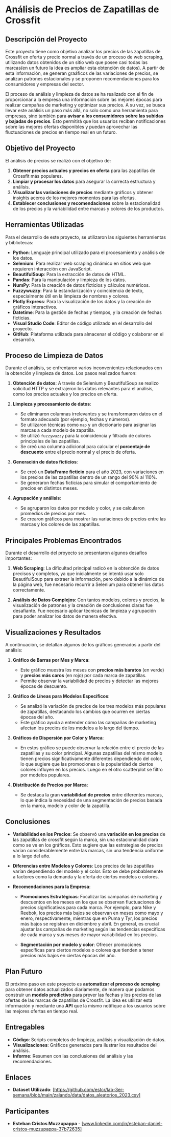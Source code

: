 # Análisis de Precios de Zapatillas de Crossfit

## Descripción del Proyecto
Este proyecto tiene como objetivo analizar los precios de las zapatillas de Crossfit en oferta y precio normal a través de un proceso de web scraping, utilizando datos obtenidos de un sitio web que posee casi todas las marcas(en un futuro la idea es ampliar esta obtención de datos). A partir de esta información, se generan graáficos de las variaciones de precios, se analizan patrones estacionales y se proponen recomendaciones para los consumidores y empresas del sector.

El proceso de análisis y limpieza de datos se ha realizado con el fin de proporcionar a la empresa una información sobre las mejores épocas para realizar campañas de marketing y optimizar sus precios. A su vez, se busca llevar este análisis un paso más allá, no solo como una herramienta para empresas, sino también para **avisar a los consumidores sobre las subidas y bajadas de precios**. Esto permitirá que los usuarios reciban notificaciones sobre las mejores ofertas disponibles y puedan aprovechar las fluctuaciones de precios en tiempo real en un futuro.

## Objetivo del Proyecto
El análisis de precios se realizó con el objetivo de:

1. **Obtener precios actuales y precios en oferta** para las zapatillas de Crossfit más populares.
2. **Limpiar y procesar los datos** para asegurar la correcta estructura y análisis.
3. **Visualizar las variaciones de precios** mediante gráficos y obtener insights acerca de los mejores momentos para las ofertas.
4. **Establecer conclusiones y recomendaciones** sobre la estacionalidad de los precios y la variabilidad entre marcas y colores de los productos.

## Herramientas Utilizadas
Para el desarrollo de este proyecto, se utilizaron las siguientes herramientas y bibliotecas:

- **Python**: Lenguaje principal utilizado para el procesamiento y análisis de los datos.
- **Selenium**: Para realizar web scraping dinámico en sitios web que requieren interacción con JavaScript.
- **BeautifulSoup**: Para la extracción de datos de HTML.
- **Pandas**: Para la manipulación y limpieza de los datos.
- **NumPy**: Para la creación de datos ficticios y cálculos numéricos.
- **Fuzzywuzzy**: Para la estandarización y coincidencia de texto, especialmente útil en la limpieza de nombres y colores.
- **Plotly Express**: Para la visualización de los datos y la creación de gráficos interactivos.
- **Datetime**: Para la gestión de fechas y tiempos, y la creación de fechas ficticias.
- **Visual Studio Code**: Editor de código utilizado en el desarrollo del proyecto.
- **GitHub**: Plataforma utilizada para almacenar el código y colaborar en el desarrollo.

## Proceso de Limpieza de Datos
Durante el análisis, se enfrentaron varios inconvenientes relacionados con la obtención y limpieza de datos. Los pasos realizados fueron:

1. **Obtención de datos**: A través de Selenium y BeautifulSoup se realizo solicitud HTTP y se extrajeron los datos relevantes para el análisis, como los precios actuales y los precios en oferta.
   
2. **Limpieza y procesamiento de datos**:
   - Se eliminaron columnas irrelevantes y se transformaron datos en el formato adecuado (por ejemplo, fechas y números).
   - Se utilizaron técnicas como `map` y un diccionario para asignar las marcas a cada modelo de zapatilla.
   - Se utilizó `fuzzywuzzy` para la coincidencia y filtrado de colores principales de las zapatillas.
   - Se creó una columna adicional para calcular el **porcentaje de descuento** entre el precio normal y el precio de oferta.

3. **Generación de datos ficticios**:
   - Se creó un **DataFrame ficticio** para el año 2023, con variaciones en los precios de las zapatillas dentro de un rango del 90% al 110%.
   - Se generaron fechas ficticias para simular el comportamiento de precios en distintos meses.

4. **Agrupación y análisis**:
   - Se agruparon los datos por modelo y color, y se calcularon promedios de precios por mes.
   - Se crearon gráficos para mostrar las variaciones de precios entre las marcas y los colores de las zapatillas.

## Principales Problemas Encontrados
Durante el desarrollo del proyecto se presentaron algunos desafíos importantes:

1. **Web Scraping**: La dificultad principal radicó en la obtención de datos precisos y completos, ya que inicialmente se intentó usar solo BeautifulSoup para extraer la información, pero debido a la dinámica de la página web, fue necesario recurrir a Selenium para obtener los datos correctamente.
   
2. **Análisis de Datos Complejos**: Con tantos modelos, colores y precios, la visualización de patrones y la creación de conclusiones claras fue desafiante. Fue necesario aplicar técnicas de limpieza y agrupación para poder analizar los datos de manera efectiva.

## Visualizaciones y Resultados

A continuación, se detallan algunos de los gráficos generados a partir del análisis:

1. **Gráfico de Barras por Mes y Marca**:
   - Este gráfico muestra los meses con **precios más baratos** (en verde) y **precios más caros** (en rojo) por cada marca de zapatillas.
   - Permite observar la variabilidad de precios y detectar las mejores épocas de descuento.

2. **Gráfico de Líneas para Modelos Específicos**:
   - Se analizó la variación de precios de los tres modelos más populares de zapatillas, destacando los cambios que ocurren en ciertas épocas del año.
   - Este gráfico ayuda a entender cómo las campañas de marketing afectan los precios de los modelos a lo largo del tiempo.

3. **Gráficos de Dispersión por Color y Marca**:
   - En estos gráfico se puede observar la relación entre el precio de las zapatillas y su color principal. Algunas zapatillas del mismo modelo tienen precios significativamente diferentes dependiendo del color, lo que sugiere que las promociones o la popularidad de ciertos colores influyen en los precios. Luego en el otro scatterplot se filtro por modelos populares.

4. **Distribución de Precios por Marca**:
   - Se destaca la gran **variabilidad de precios** entre diferentes marcas, lo que indica la necesidad de una segmentación de precios basada en la marca, modelo y color de la zapatilla.

## Conclusiones

- **Variabilidad en los Precios**: Se observó una **variación en los precios** de las zapatillas de crossfit según la marca, sin una estacionalidad clara como se ve en los gráficos. Esto sugiere que las estrategias de precios varían considerablemente entre las marcas, sin una tendencia uniforme a lo largo del año.

  
- **Diferencias entre Modelos y Colores**: Los precios de las zapatillas varían dependiendo del modelo y el color. Esto se debe probablemente a factores como la demanda y la oferta de ciertos modelos o colores.

- **Recomendaciones para la Empresa**:
  - **Promociones Estratégicas**: Focalizar las campañas de marketing y descuentos en los meses en los que se observan fluctuaciones de precios significativas para cada marca. Por ejemplo, para Nike y Reebok, los precios más bajos se observan en meses como mayo y enero, respectivamente, mientras que en Puma y Tyr, los precios más bajos se registran en diciembre y abril. En general, es crucial ajustar las campañas de marketing según las tendencias específicas de cada marca y sus meses de mayor variabilidad en los precios.

  - **Segmentación por modelo y color**: Ofrecer promociones específicas para ciertos modelos o colores que tienden a tener precios más bajos en ciertas épocas del año.

## Plan Futuro
El próximo paso en este proyecto es **automatizar el proceso de scraping** para obtener datos actualizados diariamente, de manera que podamos construir un **modelo predictivo** para prever las fechas y los precios de las ofertas de las marcas de zapatillas de Crossfit. La idea es utilizar esta información y mediante una **API** que la mismo notifique a los usuarios sobre las mejores ofertas en tiempo real.

## Entregables

- **Código**: Scripts completos de limpieza, análisis y visualización de datos.
- **Visualizaciones**: Gráficos generados para ilustrar los resultados del análisis.
- **Informe**: Resumen con las conclusiones del análisis y las recomendaciones.

## Enlaces

- **Dataset Utilizado**: [https://github.com/estcr/lab-3er-semana/blob/main/zalando/data/datos_aleatorios_2023.csv]

## Participantes

- **Esteban Cristos Muzzupappa** - [www.linkedin.com/in/esteban-daniel-cristos-muzzupappa-37b72635]
